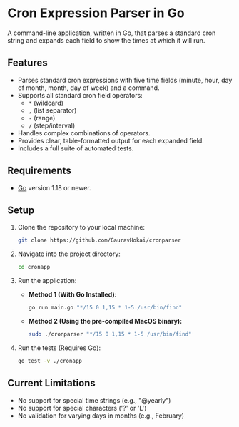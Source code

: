# Cron Expression Parser in Go

A command-line application, written in Go, that parses a standard cron string and expands each field to show the times at which it will run.

## Features

* Parses standard cron expressions with five time fields (minute, hour, day of month, month, day of week) and a command.
* Supports all standard cron field operators:
    * `*` (wildcard)
    * `,` (list separator)
    * `-` (range)
    * `/` (step/interval)
* Handles complex combinations of operators.
* Provides clear, table-formatted output for each expanded field.
* Includes a full suite of automated tests.

## Requirements

* [Go](https://go.dev/doc/install) version 1.18 or newer.

## Setup

1.  Clone the repository to your local machine:
    ```sh
    git clone https://github.com/GauravHokai/cronparser
    ```
2.  Navigate into the project directory:
    ```sh
    cd cronapp
    ```
3.  Run the application:

    * **Method 1 (With Go Installed):**
        ```sh
        go run main.go "*/15 0 1,15 * 1-5 /usr/bin/find"
        ```
    * **Method 2 (Using the pre-compiled MacOS binary):**
        ```sh
        sudo ./cronparser "*/15 0 1,15 * 1-5 /usr/bin/find"
        ```
4.  Run the tests (Requires Go):
    ```sh
    go test -v ./cronapp
    ```

## Current Limitations

* No support for special time strings (e.g., "@yearly")
* No support for special characters ('?' or 'L')
* No validation for varying days in months (e.g., February)